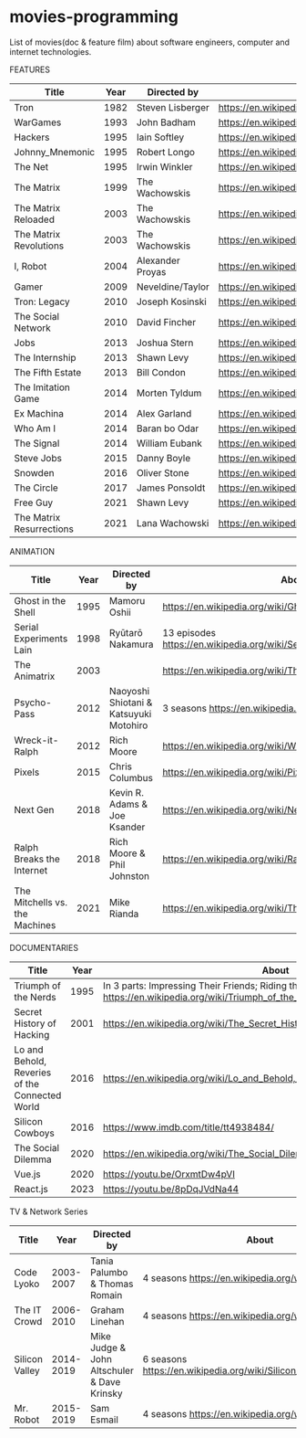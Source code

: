 # movies-programming
List of movies(doc &amp; feature film) about software engineers, computer and internet technologies.

FEATURES

| Title             | Year   | Directed by      | About                                                  |
| ----------------- | ------ | ---------------- | ------------------------------------------------------ |
| Tron              | 1982   | Steven Lisberger |  https://en.wikipedia.org/wiki/Tron                    |
| WarGames          | 1993   | John Badham      |  https://en.wikipedia.org/wiki/WarGames                |
| Hackers           | 1995   | Iain Softley     |  https://en.wikipedia.org/wiki/Hackers_(film)          |
| Johnny_Mnemonic   | 1995   | Robert Longo     |  https://en.wikipedia.org/wiki/Johnny_Mnemonic_(film)  |
| The Net           | 1995   | Irwin Winkler    |  https://en.wikipedia.org/wiki/The_Net_(1995_film)     |
| The Matrix        | 1999   | The Wachowskis   |  https://en.wikipedia.org/wiki/The_Matrix              |
|The Matrix Reloaded| 2003   | The Wachowskis   |  https://en.wikipedia.org/wiki/The_Matrix_Reloaded     |
|The Matrix Revolutions| 2003| The Wachowskis   |  https://en.wikipedia.org/wiki/The_Matrix_Revolutions  |
| I, Robot          | 2004   | Alexander Proyas |  https://en.wikipedia.org/wiki/I,_Robot_(film)         |
| Gamer             | 2009   | Neveldine/Taylor |  https://en.wikipedia.org/wiki/Gamer_(2009_film)       |
| Tron: Legacy      | 2010   | Joseph Kosinski  |  https://en.wikipedia.org/wiki/Tron:_Legacy            |
| The Social Network| 2010   | David Fincher    |  https://en.wikipedia.org/wiki/The_Social_Network      |
| Jobs              | 2013   | Joshua Stern     |  https://en.wikipedia.org/wiki/Jobs_(film)             |
| The Internship    | 2013   | Shawn Levy       |  https://en.wikipedia.org/wiki/The_Internship          |
| The Fifth Estate  | 2013   | Bill Condon      |  https://en.wikipedia.org/wiki/The_Fifth_Estate_(film) |
|The Imitation Game | 2014   | Morten Tyldum    |  https://en.wikipedia.org/wiki/The_Imitation_Game      |
| Ex Machina        | 2014   | Alex Garland     |  https://en.wikipedia.org/wiki/Ex_Machina_(film)       |
| Who Am I          | 2014   | Baran bo Odar    |  https://en.wikipedia.org/wiki/Who_Am_I_(2014_film)    |
| The Signal        | 2014   | William Eubank   |  https://en.wikipedia.org/wiki/The_Signal_(2014_film)  |     
| Steve Jobs        | 2015   | Danny Boyle      |  https://en.wikipedia.org/wiki/Steve_Jobs_(film)       |
| Snowden           | 2016   | Oliver Stone     |  https://en.wikipedia.org/wiki/Snowden_(film)          |
| The Circle         | 2017   | James Ponsoldt   |  https://en.wikipedia.org/wiki/The_Circle_(2017_film)  |
| Free Guy          | 2021   | Shawn Levy       |  https://en.wikipedia.org/wiki/Free_Guy                |
| The Matrix Resurrections|2021| Lana Wachowski |  https://en.wikipedia.org/wiki/The_Matrix_Resurrections|





ANIMATION    

| Title             | Year  | Directed by      | About                                                       |
| ----------------- | ----- | ---------------- | ----------------------------------------------------------- |
| Ghost in the Shell| 1995  | Mamoru Oshii     | https://en.wikipedia.org/wiki/Ghost_in_the_Shell_(1995_film)|
| Serial Experiments Lain| 1998| Ryūtarō Nakamura | 13 episodes https://en.wikipedia.org/wiki/Serial_Experiments_Lain|
| The Animatrix     | 2003  |                  | https://en.wikipedia.org/wiki/The_Animatrix                 |
| Psycho-Pass       | 2012  |Naoyoshi Shiotani & Katsuyuki Motohiro| 3 seasons https://en.wikipedia.org/wiki/Psycho-Pass|
| Wreck-it-Ralph    | 2012  | Rich Moore       | https://en.wikipedia.org/wiki/Wreck-It_Ralph                |
| Pixels            | 2015  | Chris Columbus   | https://en.wikipedia.org/wiki/Pixels_(2015_film)            |
| Next Gen          | 2018  | Kevin R. Adams & Joe Ksander| https://en.wikipedia.org/wiki/Next_Gen_(film)    |
| Ralph Breaks the Internet |2018|Rich Moore & Phil Johnston|     https://en.wikipedia.org/wiki/Ralph_Breaks_the_Internet|
| The Mitchells vs. the Machines| 2021| Mike Rianda | https://en.wikipedia.org/wiki/The_Mitchells_vs._the_Machines|


DOCUMENTARIES

| Title                | Year   | About                                                       |
| -------------------- | ------ | ------------------------------------------------------------|     
| Triumph of the Nerds | 1995   | In 3 parts: Impressing Their Friends; Riding the Bear; Great Artists Steal https://en.wikipedia.org/wiki/Triumph_of_the_Nerds |
| Secret History of Hacking|2001| https://en.wikipedia.org/wiki/The_Secret_History_of_Hacking |
| Lo and Behold, Reveries of the Connected World| 2016 |https://en.wikipedia.org/wiki/Lo_and_Behold,_Reveries_of_the_Connected_World |
| Silicon Cowboys      | 2016   |  https://www.imdb.com/title/tt4938484/                      |
| The Social Dilemma   | 2020   |  https://en.wikipedia.org/wiki/The_Social_Dilemma           |
| Vue.js               | 2020   |  https://youtu.be/OrxmtDw4pVI                               |
| React.js             | 2023   |  https://youtu.be/8pDqJVdNa44                               |





TV & Network Series 

| Title                | Year      | Directed by      | About                                                |
| -------------------- | --------- | ---------------- | ---------------------------------------------------- |
| Code Lyoko           | 2003-2007 |Tania Palumbo & Thomas Romain | 4 seasons https://en.wikipedia.org/wiki/Code_Lyoko |
| The IT Crowd         | 2006-2010 | Graham Linehan   | 4 seasons https://en.wikipedia.org/wiki/The_IT_Crowd |
| Silicon Valley       | 2014-2019 |Mike Judge & John Altschuler & Dave Krinsky |6 seasons https://en.wikipedia.org/wiki/Silicon_Valley_(TV_series)|
| Mr. Robot            | 2015-2019 | Sam Esmail       | 4 seasons https://en.wikipedia.org/wiki/Mr._Robot    |



